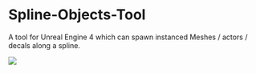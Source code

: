 # Spline-Objects-Tool
 A tool for Unreal Engine 4 which can spawn instanced Meshes / actors / decals along a spline.
 
 ![](https://github.com/Louis1351/Spline-Objects-Tool/blob/master/GIFs/Example1.gif)

